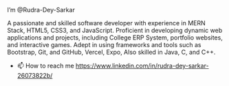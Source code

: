 I’m @Rudra-Dey-Sarkar

A passionate and skilled software developer with experience in MERN Stack, HTML5, CSS3, and JavaScript. Proficient in developing dynamic web applications and projects, including College ERP System, portfolio websites, and interactive games. Adept in using frameworks and tools such as Bootstrap, Git, and GitHub, Vercel, Expo, Also skilled in Java, C, and C++.
- 📫 How to reach me https://www.linkedin.com/in/rudra-dey-sarkar-26073822b/

<!---
Rudra-Dey-Sarkar/Rudra-Dey-Sarkar is a ✨ special ✨ repository because its `README.md` (this file) appears on your GitHub profile.
You can click the Preview link to take a look at your changes.
--->

